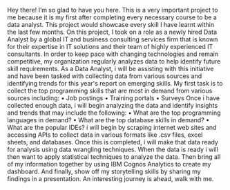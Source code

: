 Hey there! I’m so glad to have you here. This is a very important project to me because it is my first after completing every necessary course to be a data analyst. This project would showcase every skill I have learnt within the last few months.
On this project, I took on a role as a newly hired Data Analyst by a global IT and business consulting services firm that is known for their expertise in IT solutions and their team of highly experienced IT consultants. In order to keep pace with changing technologies and remain competitive, my organization regularly analyzes data to help identify future skill requirements. 
As a Data Analyst, i will be assisting with this initiative and have been tasked with collecting data from various sources and identifying trends for this year's report on emerging skills. 
My first task is to collect the top programming skills that are most in demand from various sources including:
•	Job postings
•	Training portals
•	Surveys
Once i have collected enough data, i will begin analyzing the data and identify insights and trends that may include the following:
•	What are the top programming languages in demand?
•	What are the top database skills in demand?
•	What are the popular IDEs?
i will begin by scraping internet web sites and accessing APIs to collect data in various formats like .csv files, excel sheets, and databases. 
Once this is completed, i will make that data ready for analysis using data wrangling techniques. 
When the data is ready i will then want to apply statistical techniques to analyze the data. Then bring all of my information together by using IBM Cognos Analytics to create my dashboard. And finally, show off my storytelling skills by sharing my findings in a presentation.
An interesting journey is ahead, walk with me.
